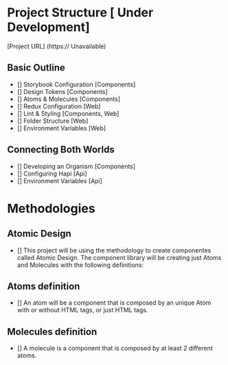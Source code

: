 # Project Structure [ Under Development]

[Project URL] (https:// Unavailable)

## Basic Outline

- [] Storybook Configuration [Components]
- [] Design Tokens [Components]
- [] Atoms & Molecules [Components]
- [] Redux Configuration [Web]
- [] Lint & Styling [Components, Web]
- [] Folder Structure [Web]
- [] Environment Variables [Web]

## Connecting Both Worlds

- [] Developing an Organism [Components]
- [] Configuring Hapi [Api]
- [] Environment Variables [Api]

# Methodologies

## Atomic Design

- [] This project will be using the methodology to create componentes called Atomic Design. The component library will be creating just Atoms and Molecules with the following definitions:

## Atoms definition

- [] An atom will be a component that is composed by an unique Atom with or without HTML tags, or just HTML tags.

## Molecules definition

- [] A molecule is a component that is composed by at least 2 different atoms.

